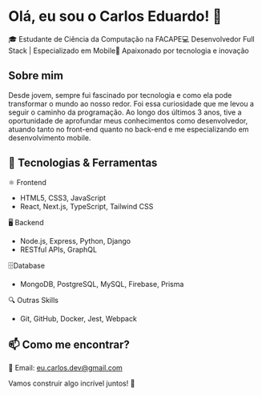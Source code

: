 # Olá, eu sou o Carlos Eduardo! 👋

🎓 Estudante de Ciência da Computação na FACAPE💻 Desenvolvedor Full Stack | Especializado em Mobile🚀 Apaixonado por tecnologia e inovação

## Sobre mim

Desde jovem, sempre fui fascinado por tecnologia e como ela pode transformar o mundo ao nosso redor. Foi essa curiosidade que me levou a seguir o caminho da programação. Ao longo dos últimos 3 anos, tive a oportunidade de aprofundar meus conhecimentos como desenvolvedor, atuando tanto no front-end quanto no back-end e me especializando em desenvolvimento mobile.

## 🔧 Tecnologias & Ferramentas

⚛️ Frontend
- HTML5, CSS3, JavaScript
- React, Next.js, TypeScript, Tailwind CSS

🖥️ Backend
- Node.js, Express, Python, Django
- RESTful APIs, GraphQL

🗄️Database
- MongoDB, PostgreSQL, MySQL, Firebase, Prisma

🔍 Outras Skills
- Git, GitHub, Docker, Jest, Webpack

## 📫 Como me encontrar?

📧 Email: eu.carlos.dev@gmail.com

Vamos construir algo incrível juntos! 🚀

